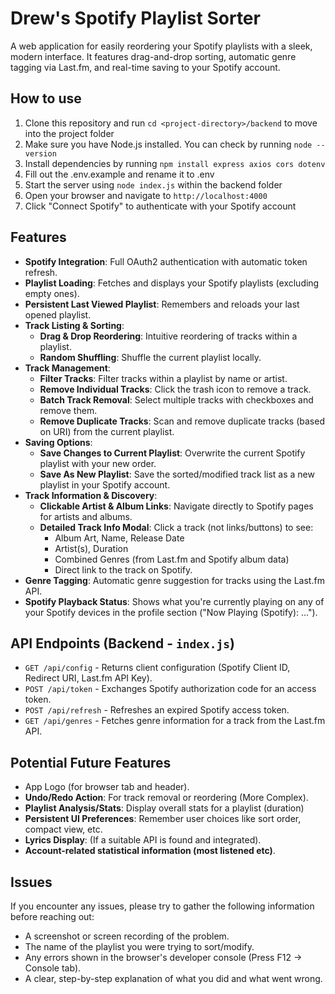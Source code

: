 # Drew's Spotify Playlist Sorter

A web application for easily reordering your Spotify playlists with a sleek, modern interface. It features drag-and-drop sorting, automatic genre tagging via Last.fm, and real-time saving to your Spotify account.

## How to use
1. Clone this repository and run `cd <project-directory>/backend` to move into the project folder
2. Make sure you have Node.js installed. You can check by running `node --version`
3. Install dependencies by running `npm install express axios cors dotenv`
4. Fill out the .env.example and rename it to .env
5. Start the server using `node index.js` within the backend folder
6. Open your browser and navigate to `http://localhost:4000`
7. Click "Connect Spotify" to authenticate with your Spotify account

## Features
-   **Spotify Integration**: Full OAuth2 authentication with automatic token refresh.
-   **Playlist Loading**: Fetches and displays your Spotify playlists (excluding empty ones).
-   **Persistent Last Viewed Playlist**: Remembers and reloads your last opened playlist.
-   **Track Listing & Sorting**:
    -   **Drag & Drop Reordering**: Intuitive reordering of tracks within a playlist.
    -   **Random Shuffling**: Shuffle the current playlist locally.
-   **Track Management**:
    -   **Filter Tracks**: Filter tracks within a playlist by name or artist.
    -   **Remove Individual Tracks**: Click the trash icon to remove a track.
    -   **Batch Track Removal**: Select multiple tracks with checkboxes and remove them.
    -   **Remove Duplicate Tracks**: Scan and remove duplicate tracks (based on URI) from the current playlist.
-   **Saving Options**:
    -   **Save Changes to Current Playlist**: Overwrite the current Spotify playlist with your new order.
    -   **Save As New Playlist**: Save the sorted/modified track list as a new playlist in your Spotify account.
-   **Track Information & Discovery**:
    -   **Clickable Artist & Album Links**: Navigate directly to Spotify pages for artists and albums.
    -   **Detailed Track Info Modal**: Click a track (not links/buttons) to see:
        -   Album Art, Name, Release Date
        -   Artist(s), Duration
        -   Combined Genres (from Last.fm and Spotify album data)
        -   Direct link to the track on Spotify.
-   **Genre Tagging**: Automatic genre suggestion for tracks using the Last.fm API.
-   **Spotify Playback Status**: Shows what you're currently playing on any of your Spotify devices in the profile section ("Now Playing (Spotify): ...").

## API Endpoints (Backend - `index.js`)
-   `GET /api/config` - Returns client configuration (Spotify Client ID, Redirect URI, Last.fm API Key).
-   `POST /api/token` - Exchanges Spotify authorization code for an access token.
-   `POST /api/refresh` - Refreshes an expired Spotify access token.
-   `GET /api/genres` - Fetches genre information for a track from the Last.fm API.

## Potential Future Features
-   App Logo (for browser tab and header).
-   **Undo/Redo Action**: For track removal or reordering (More Complex).
-   **Playlist Analysis/Stats**: Display overall stats for a playlist (duration)
-   **Persistent UI Preferences**: Remember user choices like sort order, compact view, etc.
-   **Lyrics Display**: (If a suitable API is found and integrated).
-   **Account-related statistical information (most listened etc)**.

## Issues
If you encounter any issues, please try to gather the following information before reaching out:
-   A screenshot or screen recording of the problem.
-   The name of the playlist you were trying to sort/modify.
-   Any errors shown in the browser's developer console (Press F12 → Console tab).
-   A clear, step-by-step explanation of what you did and what went wrong.

